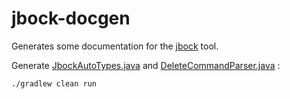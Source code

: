 # jbock-docgen

Generates some documentation for the [jbock](https://github.com/h908714124/jbock) tool.

Generate 
[JbockAutoTypes.java](https://github.com/h908714124/jbock-docgen/blob/master/src/main/java/com/example/hello/JbockAutoTypes.java) 
and 
[DeleteCommandParser.java](https://github.com/h908714124/jbock-docgen/blob/master/src/main/java/com/example/hello/DeleteCommandParser.java)
:

````sh
./gradlew clean run
````

